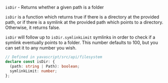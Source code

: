 `isDir` - Returns whether a given path is a folder

`isDir` is a function which returns true if there is a directory at the provided path, or if there is a symlink at the provided path which points to a directory. Otherwise, it returns false.

`isDir` will follow up to `isDir.symlinkLimit` symlinks in order to check if a symlink eventually points to a folder. This number defaults to 100, but you can set it to any number you wish.

```ts
// Defined in yavascript/src/api/filesystem
declare const isDir: {
  (path: string | Path): boolean;
  symlinkLimit: number;
};
```
